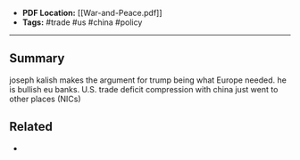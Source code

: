 
- **PDF Location:** [[War-and-Peace.pdf]]
- **Tags:** #trade #us #china #policy 

---
## Summary

joseph kalish makes the argument for trump being what Europe needed. he is bullish eu banks. U.S. trade deficit compression with china just went to other places (NICs)
## Related
- 


